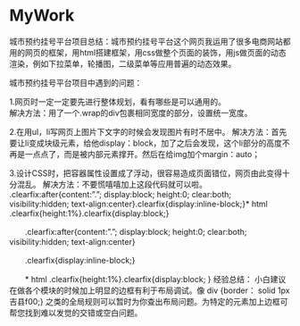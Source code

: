 # MyWork
   城市预约挂号平台项目总结：城市预约挂号平台这个网页我运用了很多电商网站都用的网页的框架，用html搭建框架，用css做整个页面的装饰，用js做页面的动态渲染，例如下拉菜单，轮播图，二级菜单等应用普遍的动态效果。
  
  城市预约挂号平台项目中遇到的问题：
  
  1.网页时一定一定要先进行整体规划，看有哪些是可以通用的。   
  解决方法：用了一个.wrap的div包裹相同宽度的部分，设置统一宽度。
  
  2.在用ul，li写网页上图片下文字的时候会发现图片有时不居中。
    解决方法：首先要让li变成块级元素，给他display：block，加了之后会发现，这个li部分的高度不再是一点点了，而是被内部元素撑开。然后在给img加个margin：auto；
    
  3.设计CSS时，把容器属性设置成了浮动，很容易造成页面错位，网页由此变得十分混乱。
    解决方法：不要慌嘻嘻加上这段代码就可以啦。
    .clearfix:after{content:”.”; display:block; height:0; clear:both; visibility:hidden; text-align:center}.clearfix{display:inline-block;}* html .clearfix{height:1%}.clearfix{display:block;}

　　.clearfix:after{content:”.”; display:block; height:0; clear:both; visibility:hidden; text-align:center}

　　.clearfix{display:inline-block;}

　　* html .clearfix{height:1%}.clearfix{display:block; }
  经验总结：
  小白建议在做各个模块的时候加上明显的边框有利于布局调试。像 div {border： solid 1px 吉县f00;} 之类的全局规则可以暂时为你查出布局问题。为特定的元素加上边框可帮您找到难以发觉的交错或空白问题。
  
  
  
  
   
  

